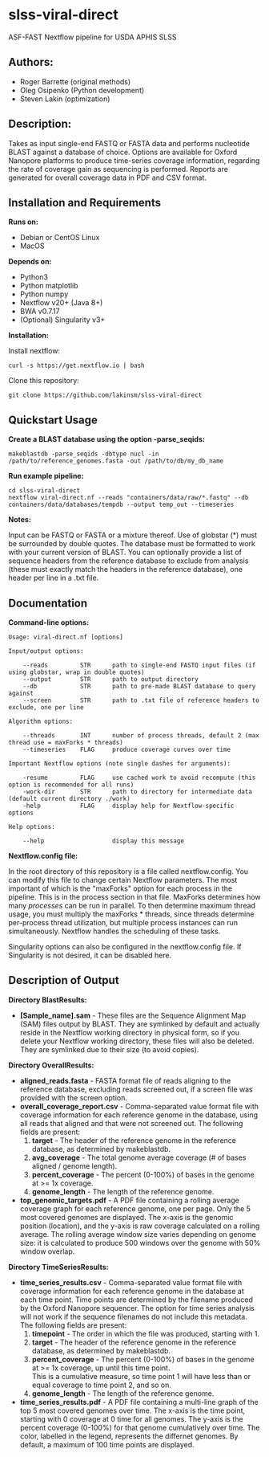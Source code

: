 # slss-viral-direct
ASF-FAST Nextflow pipeline for USDA APHIS SLSS

## Authors:
 - Roger Barrette (original methods)
 - Oleg Osipenko (Python development)
 - Steven Lakin (optimization)
 
## Description:

Takes as input single-end FASTQ or FASTA data and performs nucleotide BLAST against a database of choice.  Options 
are available for Oxford Nanopore platforms to produce time-series coverage information, regarding the rate of coverage
gain as sequencing is performed.  Reports are generated for overall coverage data in PDF and CSV format.

## Installation and Requirements

**Runs on:**
- Debian or CentOS Linux
- MacOS

**Depends on:**
 - Python3
 - Python matplotlib
 - Python numpy
 - Nextflow v20+ (Java 8+)
 - BWA v0.7.17
 - (Optional) Singularity v3+
 
**Installation:**

Install nextflow:

```shell script
curl -s https://get.nextflow.io | bash
```

Clone this repository:

```shell script
git clone https://github.com/lakinsm/slss-viral-direct
```

## Quickstart Usage

**Create a BLAST database using the option -parse_seqids:**

```shell script
makeblastdb -parse_seqids -dbtype nucl -in /path/to/reference_genomes.fasta -out /path/to/db/my_db_name
```

**Run example pipeline:**

```shell script
cd slss-viral-direct
nextflow viral-direct.nf --reads "containers/data/raw/*.fastq" --db containers/data/databases/tempdb --output temp_out --timeseries
```

**Notes:**

Input can be FASTQ or FASTA or a mixture thereof.  Use of globstar (*) must be surrounded by double quotes. 
The database must be formatted to work with your current version of BLAST.  You can optionally provide a list of 
sequence headers from the reference database to exclude from analysis (these must exactly match the headers in the 
reference database), one header per line in a .txt file.


## Documentation

**Command-line options:**

```
Usage: viral-direct.nf [options]

Input/output options:

    --reads         STR      path to single-end FASTQ input files (if using globstar, wrap in double quotes)
    --output        STR      path to output directory
    --db            STR      path to pre-made BLAST database to query against
    --screen        STR      path to .txt file of reference headers to exclude, one per line

Algorithm options:

    --threads       INT      number of process threads, default 2 (max thread use = maxForks * threads)
    --timeseries    FLAG     produce coverage curves over time

Important Nextflow options (note single dashes for arguments):

    -resume         FLAG     use cached work to avoid recompute (this option is recommended for all runs)
    -work-dir       STR      path to directory for intermediate data (default current directory ./work)
    -help           FLAG     display help for Nextflow-specific options

Help options:

    --help                   display this message
``` 

**Nextflow.config file:**

In the root directory of this repository is a file called nextflow.config.  You can modify this file to change certain
Nextflow parameters.  The most important of which is the "maxForks" option for each process in the pipeline.  This is
in the process section in that file.  MaxForks determines how many *processes* can be run in parallel.  To then determine 
maximum thread usage, you must multiply the maxForks * threads, since threads determine per-process thread utilization, 
but multiple process instances can run simultaneously. Nextflow handles the scheduling of these tasks.

Singularity options can also be configured in the nextflow.config file.  If Singularity is not desired, it can be disabled here.


## Description of Output

**Directory BlastResults:**
 - **[Sample_name].sam** - These files are the Sequence Alignment Map (SAM) files output by BLAST.  They are symlinked 
 by default and actually reside in the Nextflow working directory in physical form, so if you delete your Nextflow 
 working directory, these files will also be deleted.  They are symlinked due to their size (to avoid copies).
 
**Directory OverallResults:**
 - **aligned_reads.fasta** - FASTA format file of reads aligning to the reference database, excluding reads screened out, 
 if a screen file was provided with the screen option.
 - **overall_coverage_report.csv** - Comma-separated value format file with coverage information for each reference genome
 in the database, using all reads that aligned and that were not screened out.  The following fields are present:
    1. **target** - The header of the reference genome in the reference database, as determined by makeblastdb.
    2. **avg_coverage** - The total genome average coverage (# of bases aligned / genome length).
    3. **percent_coverage** - The percent (0-100%) of bases in the genome at >= 1x coverage.
    4. **genome_length** - The length of the reference genome.
 - **top_genomic_targets.pdf** - A PDF file containing a rolling average coverage graph for each reference genome, one per page.
 Only the 5 most covered genomes are displayed.  The x-axis is the genomic position (location), and the y-axis is raw coverage 
 calculated on a rolling average.  The rolling average window size varies depending on genome size: it is calculated 
 to produce 500 windows over the genome with 50% window overlap.

**Directory TimeSeriesResults:**
 - **time_series_results.csv** -  Comma-separated value format file with coverage information for each reference genome
 in the database at each time point.  Time points are determined by the filename produced by the Oxford Nanopore sequencer. 
 The option for time series analysis will not work if the sequence filenames do not include this metadata. The following 
 fields are present:
    1. **timepoint** - The order in which the file was produced, starting with 1.
    2. **target** - The header of the reference genome in the reference database, as determined by makeblastdb.
    3. **percent_coverage** - The percent (0-100%) of bases in the genome at >= 1x coverage, up until this time point.  
    This is a cumulative measure, so time point 1 will have less than or equal coverage to time point 2, and so on.
    4. **genome_length** - The length of the reference genome.
 - **time_series_results.pdf** - A PDF file containing a multi-line graph of the top 5 most covered genomes over time. 
 The x-axis is the time point, starting with 0 coverage at 0 time for all genomes.  The y-axis is the percent coverage 
 (0-100%) for that genome cumulatively over time.  The color, labelled in the legend, represents the differnet genomes.
 By default, a maximum of 100 time points are displayed.
